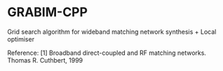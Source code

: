 # GRABIM-CPP
Grid search algorithm for wideband matching network synthesis + Local optimiser

Reference:
[1] Broadband direct-coupled and RF matching networks. Thomas R. Cuthbert, 1999





